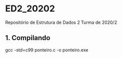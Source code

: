 ﻿# ED2_20202
Repositório de Estrutura de Dados 2 Turma de 2020/2

## 1. Compilando

gcc -std=c99 ponteiro.c -o ponteiro.exe